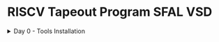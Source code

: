 # RISCV Tapeout Program SFAL VSD

<details>
	<summary>Day 0 - Tools Installation </summary>
	
# Week 0 - Tools Installation
```

Task - 1: Uploaded a summary of the lecture shared in week 0 assignment.
Task - 2: Firstly set up the Oracle Virtual Box and then Ubuntu. Finally, in Ubuntu made the installations of the following Tools:

1. Yosys
2. Iverilog
3. gtkwave
4. ngspice
5. magic
6. OpenLANE

```
</details>
